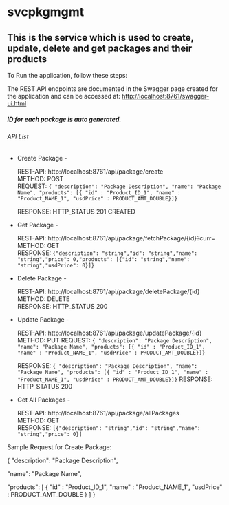 # svcpkgmgmt

## This is the service which is used to create, update, delete and get packages and their products

To Run the application, follow these steps:




The REST API endpoints are documented in the Swagger page created for the application and can be accessed at:
<http://localhost:8761/swagger-ui.html>


#####  ID for each package is auto generated.

###### API List



*   Create Package -
   
	REST-API: http://localhost:8761/api/package/create   
	METHOD: POST   
	REQUEST: `{ "description": "Package Description", "name": "Package Name", "products": [{ "id" : "Product_ID_1", "name" : "Product_NAME_1", "usdPrice" : PRODUCT_AMT_DOUBLE}]}`
    
	RESPONSE: HTTP_STATUS 201 CREATED


*   Get Package -

	REST-API: http://localhost:8761/api/package/fetchPackage/{id}?curr=<CURRENCY>   
	METHOD: GET   
	RESPONSE: `{"description": "string","id": "string","name": "string","price": 0,"products": [{"id": "string","name": "string","usdPrice": 0}]}`    
	

*   Delete Package - 
  
	REST-API: http://localhost:8761/api/package/deletePackage/{id}
	METHOD: DELETE   
	RESPONSE: HTTP_STATUS 200     


*   Update Package -

	REST-API: http://localhost:8761/api/package/updatePackage/{id}
	METHOD: PUT
	REQUEST: `{ "description": "Package Description", "name": "Package Name", "products": [{ "id" : "Product_ID_1", "name" : "Product_NAME_1", "usdPrice" : PRODUCT_AMT_DOUBLE}]}`
    
	RESPONSE: `{ "description": "Package Description", "name": "Package Name", "products": [{ "id" : "Product_ID_1", "name" : "Product_NAME_1", "usdPrice" : PRODUCT_AMT_DOUBLE}]}`
	RESPONSE: HTTP_STATUS 200     


*   Get All Packages -   

	REST-API: http://localhost:8761/api/package/allPackages   
	METHOD: GET   
	RESPONSE: `[{"description": "string","id": "string","name": "string","price": 0}]` 
	




Sample Request for Create Package:

{
  "description": "Package Description",
  
  "name": "Package Name",
  
  "products": [
   {
  "id" : "Product_ID_1",
  "name" : "Product_NAME_1",
  "usdPrice" : PRODUCT_AMT_DOUBLE
	}
  ]
}


